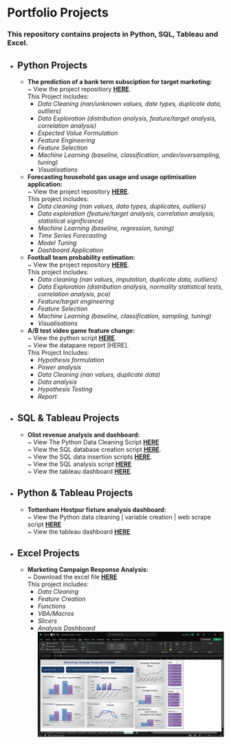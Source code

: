 # Portfolio Projects
### This repository contains projects in Python, SQL, Tableau and Excel.
* ## **Python Projects**
    *  **The prediction of a bank term subsciption for target marketing:**<br />
    ~ View the project repositiory **[HERE](https://github.com/JaW02/term_subscription_project)**.<br />
    This Project includes:
        * *Data Cleaning (nan/unknown values, date types, duplicate data, outliers)*
        * *Data Exploration (distribution analysis, feature/target analysis, correlation analysis)*
        * *Expected Value Formulation*
        * *Feature Engineering*
        * *Feature Selection*
        * *Machine Learning (baseline, classification, under/oversampling, tuning)*
        * *Visualisations*
    * **Forecasting household gas usage and usage optimisation application:**<br />
    ~ View the project repository **[HERE](https://github.com/JaW02/household-gas-forecast)**.<br />
    This project includes:
      * *Data cleaning (nan values, data types, duplicates, outliers)*
      * *Data exploration (feature/target analysis, correlation analysis, statistical significance)*
      * *Machine Learning (baseline, regression, tuning)*
      * *Time Series Forecasting*
      * *Model Tuning*
      * *Dashboard Application*
    * **Football team probability estimation:**<br />
    ~ View the project repository **[HERE](https://github.com/JaW02/The-Advantage-Over-Bookmakers)**.<br />
    This project includes:
      * *Data cleaning (nan values, imputation, duplicate data, outliers)*
      * *Data Exploration (distribution analysis, normality statistical tests, correlation analysis, pca)*
      * *Feature/target engineering*
      * *Feature Selection*
      * *Machine Learning (baseline, classification, sampling, tuning)*
      * *Visualisations*
    * **A/B test video game feature change:**<br />
    ~ View the python script **[HERE](https://github.com/JaW02/Data_Analytics_Portfolio/blob/main/ab_test/game_feature_ab_test.ipynb)**.<br />
    ~ View the datapane report [HERE].<br />
    This Project Includes:
      * *Hypothesis formulation*
      * *Power analysis*
      * *Data Cleaning (nan values, duplicate data)*
      * *Data analysis*
      * *Hypothesis Testing*
      * *Report*
* ## **SQL & Tableau Projects**
    * **Olist revenue analysis and dashboard:**<br />
    ~ View The Python Data Cleaning Script **[HERE](https://github.com/JaW02/Data_Analytics_Portfolio/blob/main/olist_revenue_dashboard/olist_data_cleaning.ipynb)**<br />
    ~ View the SQL database creation script **[HERE](https://github.com/JaW02/Data_Analytics_Portfolio/blob/main/olist_revenue_dashboard/create_tables_script.sql)**.<br />
    ~ View the SQL data insertion scripts **[HERE](https://github.com/JaW02/Data_Analytics_Portfolio/tree/main/olist_revenue_dashboard/sql_data_insertion_scripts)**.<br />
    ~ View the SQL analysis script **[HERE](https://github.com/JaW02/Data_Analytics_Portfolio/blob/main/olist_revenue_dashboard/olist_analytics.sql)**<br />
    ~ View the tableau dashboard **[HERE](https://public.tableau.com/app/profile/jake3064/viz/OlistRevenueAnalysis/Dashboard)**.<br />
* ## **Python & Tableau Projects**
    * **Tottenham Hostpur fixture analysis dashboard:**<br />
    ~ View the Python data cleaning | variable creation | web scrape script **[HERE](https://github.com/JaW02/Data_Analytics_Portfolio/blob/main/tottenham_analysis_dashboard/tottenham_analytics_data.ipynb)**<br />
    ~ View the tableau dashboard **[HERE](https://public.tableau.com/app/profile/jake3064/viz/tottenham_analytics/Dashboard2)**
* ## **Excel Projects**
   * **Marketing Campaign Response Analysis:**<br />
   ~ Download the excel file  **[HERE](https://github.com/JaW02/Data_Analytics_Portfolio/blob/main/marketing_campaign_analysis/marketing_campaign.xlsm)**<br />
   This project includes:
      * *Data Cleaning*
      * *Feature Creation*
      * *Functions*
      * *VBA/Macros*
      * *Slicers*
      * *Analysis Dashboard*<br />
![Marketing Campaign Analysis dashboard](https://github.com/JaW02/Data_Analytics_Portfolio/blob/main/marketing_campaign_analysis/MarketingDashboard.png "Marketing Campaign Analysis Dashboard")
